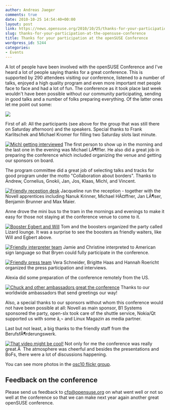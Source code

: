 ```yaml
---
author: Andreas Jaeger
comments: true
date: 2010-10-25 14:54:40+00:00
layout: post
link: https://news.opensuse.org/2010/10/25/thanks-for-your-participation-at-the-opensuse-conference/
slug: thanks-for-your-participation-at-the-opensuse-conference
title: Thanks for your participation at the openSUSE Conference
wordpress_id: 5244
categories:
- Events
---
```


A lot of people have been involved with the openSUSE Conference and I've heard a lot of people saying thanks for a great conference. This is supported by 290 attendees visiting our conference, listened to a number of talks, enjoyed a high quality program and even more important met people face to face and had a lot of fun. The conference as it took place last week wouldn't have been possible without our community participating, sending in good talks and a number of folks preparing everything. Of the latter ones let me point out some:

![](http://farm2.static.flickr.com/1311/5110178611_585b4641eb.jpg)

First of all: All the participants (see above for the group that was still there on Saturday afternoon) and the speakers. Special thanks to Frank Karlitschek and Michael Kromer for filling two Saturday slots last minute.

<!-- more -->

[![Michl getting interviewed](http://farm5.static.flickr.com/4048/5105173153_49f7990d2a_m.jpg)](http://www.flickr.com/photos/andreasjaeger/5105173153/)
The first person to show up in the morning and the last one in the evening was Michael LÃ¶ffler. He also did a great job in preparing the conference which included organizing the venue and getting our sponsors on board.

The program committee did a great job of selecting talks and tracks for good program under the motto "Collaboration about borders". Thanks to Andrew, Cornelius, Gnokii, Jan, Jos, Klaas, Michl, and Vincent.

[![Friendly reception desk](http://farm2.static.flickr.com/1420/5110773092_f7afba6e2e_m.jpg)](http://www.flickr.com/photos/andreasjaeger/5110773092/)
Jacqueline run the reception - together with the Novell apprentices including Nanuk Krinner, Michael HÃ¤ffner, Jan LÃ¶ser, Benjamin Brunner and Max Maier.

Anne drove the mini bus to the tram in the mornings and evenings to make it easy for those not staying at the conference venue to come to it.

[![Booster Egbert and Will](http://farm2.static.flickr.com/1154/5105771424_ebbaa9dc30_m.jpg)](http://www.flickr.com/photos/andreasjaeger/5105771424/)
Tom and the boosters organized the party called Lizard lounge. It was a surprise to see the boosters as friendly waiters, like Will and Egbert above.

[![Friendly interpreter team](http://farm5.static.flickr.com/4152/5105770114_d954709937_m.jpg)](http://www.flickr.com/photos/andreasjaeger/5105770114/)
Jamie and Christine interpreted to American sign language so that Bryen could fully participate in the conference.

[![Friendly press team](http://farm5.static.flickr.com/4127/5105171987_62f42bf16c_m.jpg)](http://www.flickr.com/photos/andreasjaeger/5105171987/)
Vera Schneider, Brigitte Haas and Hannah Roericht organized the press participation and interviews.

Alexia did some preparation of the conference remotely from the US.

[![Chuck and other ambassadors great the conference](http://farm2.static.flickr.com/1072/5110780356_328478e052_m.jpg)](http://www.flickr.com/photos/andreasjaeger/5110780356/)
Thanks to our worldwide ambassadors that send greetings our way!

Also, a special thanks to our sponsors without whom this conference would not have been possible at all: Novell as main sponsor, B1 Systems sponsored the party, open-slx took care of the shuttle service, Nokia/Qt supported us with some â‚¬ and Linux Magazin as media partner.

Last but not least, a big thanks to the friendly staff from the BerufsfÃ¶rderungswerk.

[![That video might be cool!](http://farm5.static.flickr.com/4133/5105769298_93c2f2a7df_m.jpg)](http://www.flickr.com/photos/andreasjaeger/5105769298/)
Not only for me the conference was really great.Â  The atmosphere was cheerful and besides the presentations and BoFs, there were a lot of discussions happening.

You can see more photos in the [osc10 flickr group](http://www.flickr.com/groups/osc10/pool/).


## Feedback on the conference


Please send us feedback to [cfp@opensuse.org](mailto:cfp@opensuse.org) on what went well or not so well at the conference so that we can make next year again another great openSUSE conference.

